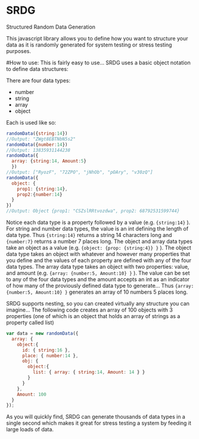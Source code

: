 # SRDG
Structured Random Data Generation 

This javascript library allows you to define how you want to structure your data as it is randomly generated for system testing or stress testing purposes.

#How to use:
This is fairly easy to use...
SRDG uses a basic object notation to define data structures:

  There are four data types:
  - number
  - string
  - array
  - object

Each is used like so:
```js
randomData({string:14})
//Output: "ZWgt8EBTNbN5s2"
randomData({number:14})
//Output: 13835931144238
randomData({
  array: {string:14, Amount:5} 
  })
//Output: ["RyozF", "72ZPO", "jNhOb", "pOAry", "v30zQ"]
randomData({
  object: {
    prop1: {string:14}, 
    prop2:{number:14} 
  } 
})
//Output: Object {prop1: "CSZslRRtvozdwa", prop2: 68792531599744}

```
Notice each data type is a property followed by a value (e.g. `{string:14}` ).
For string and number data types, the value is an int defining the length of data type.
Thus `{string:14}` returns a string 14 characters long and `{number:7}` returns a number 7 places long.
The object and array data types take an object as a value (e.g. `{object: {prop: {string:4}} }` ).
The object data type takes an object with whatever and however many properties that you define and the values of each property are defined with any of the four data types.
The array data type takes an object with two properties: value, and amount (e.g. `{array: {number:5, Amount:10} }` ).
The value can be set to any of the four data types and the amount accepts an int as an indicator of how many of the proviously defined data type to generate... Thus `{array: {number:5, Amount:10} }` generates an array of 10 numbers 5 places long.


SRDG supports nesting, so you can created virtually any structure you can imagine...
The following code creates an array of 100 objects with 3 properties (one of which is an object that holds an array of strings as a property called list)

```js
var data = new randomData({
  array: {
    object:{
      id: { string:16 },
      place: { number:14 },
      obj: {
        object:{
          list: { array: { string:14, Amount: 14 } }
        }
      }
    },
    Amount: 100
  }
});
```

As you will quickly find, SRDG can generate thousands of data types in a single second which makes it great for stress testing a system by feeding it large loads of data.
